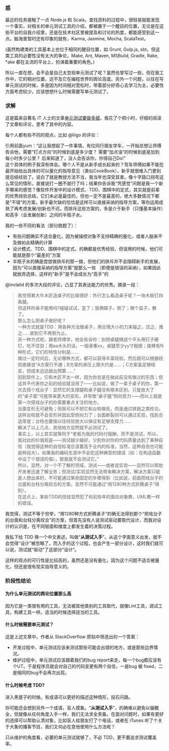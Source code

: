### 惑
最近的任务接触了一点 Node.js 和 Scala，查找资料的过程中，很轻易就能发现一个事实，对相关的单元测试工具的介绍，都被置于一个醒目的位置，无论是在这些平台的自我介绍里，还是在技术社区里被提及和讨论的热度，都能感受到这一点。脑海里暂时还有印象的就有，Karma, Jasmine, Mocha, ScalaTest。

(虽然构建类的工具基本上也位于相同的醒目位置，如 Grunt, Gulp.js, sbt，但这类工具的必要性没有太大的争论，Make, Ant, Maven, MSBuild, Gradle, Rake, *ake 都在主流的平台上，扮演着重要的角色。)

所以一直在想，会不会是自己太忽视单元测试了呢？虽然也曾写过一些，但在我工作中，它的相对位置，远不及它在编程世界的舆论高度。另外一个问题，以往在写单元测试的时候，多是因为时间相对宽松时，带着部分好奇心去学习为主，必要性方面考虑较少。应该想想什么时候需要写单元测试了。

### 求解
这是篇来自著名 IT 人士的文章[单元测试要做多细](http://coolshell.cn/articles/8209.html)，我花了个把小时，仔细的阅读了文章和评论，思考了其中的内容。

每个人都有些不同的观点，比如 @liigo 的评论：
>
引用前面yum：“这让我想起了一件事情，有位同行朋友学车，一开始总想让师傅告诉他，需要“打点方向”的时候到底是多少度？ 需要“加点油”的时候到底是加到每小时多少公里？ 后来知道了，没人会告诉你，你得自己Do!”  
这个具体的例子我深有体会。哪个人不是从新手成长起来的？驾车师傅如果不能在最开始给出具体的可以量化的指导意见（类似CookBook），新手就很难入门更别提总结经验了。说白了就是教授方法不当，我当年也深受其害。像十字路口拐弯这么常见的情形，直接说打一圈不就行了吗；结果你告诉我“凭感觉”问题是我一个新手哪来的感觉？像软件开发中的设计模式、TDD、围棋中的定式，其实就是前辈的优秀经验总结，它们未必是最佳的，但也一定不是最差的，绝大多数情况下都是“不错”的方案。新手最欠缺的恰恰是这样可以直接采纳的指导方案，等你运用成熟了再考虑发展/创新也不迟。而排斥这些方案的，多是介于新手（只懂基本操作）和高手（会发展创新）之间的半瓶子水。  

我的一些不同的看法（部分跑题了）：

- 有些问题确实不适合量化，因为被操控对象不支持精确的量化，或者人脑来不及做如此精确的计算
- 设计模式、TDD、围棋中的定式，的确都是优秀经验，但误用的时候，他们可能就是那个“最差的”方案
- 半瓶子水的确是尝尝做排斥的那一拨，但他们的排斥并不会阻碍新手的发展，因为“可以直接采纳的指导方案”就那么一些 （即便是错误的采纳），如果因此就放弃选择，这样的“新手”是不会成长为“高手”的

@invlalid 的多次大段的评论，凸显了其表达能力的优秀。摘录一段：
> 我觉得某大牛木匠造桌子的比喻很好：外行怎么看造桌子呢？一块木板钉四条腿。  
但这样的桌子能用吗?碰碰试试，歪了；放俩碟子，倒了；搁个盆子，散了。  
那么怎么把桌子做好呢？  
一种方式就是TDD：用各种方法做桌子，用合理大小的力来碰之、压之、推之……直到它不再倒为止。  
另一种方式呢，跟老师傅学，他会告诉你：别把桌腿搞成个平头用钉子硬钉，吃不住劲；用aa木头的话，一般承重xx，桌腿至少yy寸粗细；接榫有N种形式，它们的特性分别是……  
做过一定时间后，无论哪种方式，都可以获得丰富经验，然后就可以根据经验直接说“A方案行不通；B方案的承压上限大约是……；C方案虽足够结实，但成本远远超出预算……”  
回到软件上，它和木匠不太一样，因为你总是在做此前没有做过的东西；但这并不代表你之前的经验就没用了——比如说，做了一辈子桌子的你，第一次去搭个戏台子：显然它的支撑腿和桌子腿没有根本区别，只是放大了的“桌子面”可能带来更大的变形，并导致“桌子腿”侧向受力——而以上就是第一次搭戏台子的你需要重点关注的地方。  
台面变形无可避免；但我可以不把它和台柱做死，而是通过铁链之类绞合。这样台柱就不会变形并因此受侧向力了；台面断裂则可以通过实验，找到合适厚度；台柱也要按以往经验放大以保证有足够支撑力……  
解决了以上几点，其他地方显然就不必测试了。  
事实上，以上其实就等同于“老板为我的代码付报酬，而不是测试，所以，我对此的价值观是——测试越少越好，少到你对你的代码质量达到了某种自信（我觉得这种的自信标准应该要高于业内的标准，当然，这种自信也可能是种自大）。如果我的编码生涯中不会犯这种典型的错误（如：在构造函数中设了个错误的值），那我就不会测试它。”  
所以，显然，对一个不了解的领域，测试——或者说实验——显然可以帮助开发者迅速了解业务；但测试/实验显然无法带来解决方案，解决方案只能是人想出来的，不可能通过某些固定的步骤得到（比如说，前面把戏台子的台面和台柱分离绞合的方案，显然不可能通过“用1280种方式折腾桌子”得到）。  
在这点上，某些TDD的信徒显然犯了和前些年的面向对象教、UML教一样的错误。

我觉得，测试不等于穷举，“用1280种方式折腾桌子”的确无法得到那个“把戏台子的台面和台柱分离绞合”的方案，但首先没有人说测试驱动要取代设计，而我对设计的认识是，在不同层面和维度上都发生着的决策过程。

我私下给 TDD 换一个中文表述，叫做“**从测试入手**”。从这个字面意义出发，就不会觉得“设计”被忽略了，而入手的这个过程，也会产生一部分设计，这时我们就可以说，测试就“驱动”了这部分“设计”。



这样的观点的可行性是比较高的，虽然还是没有量化，因为这个问题不适合被量化，但还是很有现实指导意义的。

### 阶段性结论
#### 为什么单元测试的舆论位置那么高
因为它是一类很有用的工具，无法被其他类别的工具取代，就像Lint工具，调试工具，构建工具一样。适当的时候选择适当的工具。

#### 什么时候需要单元测试？
这是上述文章中，作者从 StackOverflow 原贴中筛选出的一个答案：

- 开发过程中，单元测试应该来测试那些可能会出错的地方，或是那些边界情况。
- 维护过程中，单元测试应该跟着我们的bug report来走，每一个bug都应该有个UT。于是程序员就会对自己的代码变更有两个自信，一是bug 被 fixed，二是相同的bug不会再次出现。

#### 什么时候考虑 TDD? 
进入黑屋子的时候。有成语可以更好的描述这种情形，投石问路。

你可能还会想到另外一个成语，盲人摸象。“**从测试入手**”，的确难以避免以偏概全，但就像从任何角度入手一样，我们无法求全责备。在面对问题时，如果有更好的选择可以帮助认清对象，比如盲人给朋友打了个电话，或者在 iTunes 听了个关于大象的播客节目，我们又何必在意他使用什么方法呢？

只从维护的角度看，必要的单元测试就够了，不必 TDD，更不要追求测试覆盖率。
